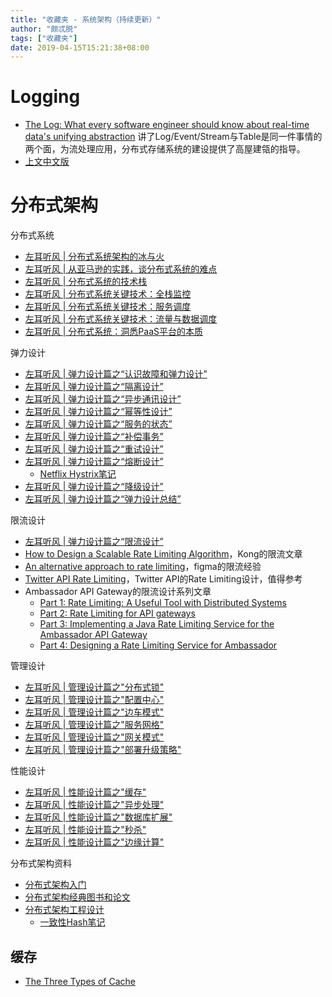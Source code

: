```yaml
---
title: "收藏夹 - 系统架构（持续更新）"
author: "颇忒脱"
tags: ["收藏夹"]
date: 2019-04-15T15:21:38+08:00
---
```


<!--more-->

# Logging

* [The Log: What every software engineer should know about real-time data's unifying abstraction](https://engineering.linkedin.com/distributed-systems/log-what-every-software-engineer-should-know-about-real-time-datas-unifying)
讲了Log/Event/Stream与Table是同一件事情的两个面，为流处理应用，分布式存储系统的建设提供了高屋建瓴的指导。
* [上文中文版](https://www.kancloud.cn/kancloud/log-real-time-datas-unifying/58708)

# 分布式架构

分布式系统

* [左耳听风 | 分布式系统架构的冰与火](https://time.geekbang.org/column/article/1411)
* [左耳听风 | 从亚马逊的实践，谈分布式系统的难点](https://time.geekbang.org/column/article/1505)
* [左耳听风 | 分布式系统的技术栈](https://time.geekbang.org/column/article/1512)
* [左耳听风 | 分布式系统关键技术：全栈监控](https://time.geekbang.org/column/article/1513)
* [左耳听风 | 分布式系统关键技术：服务调度](https://time.geekbang.org/column/article/1604)
* [左耳听风 | 分布式系统关键技术：流量与数据调度](https://time.geekbang.org/column/article/1609)
* [左耳听风 | 分布式系统：洞悉PaaS平台的本质](https://time.geekbang.org/column/article/1610)

弹力设计

* [左耳听风 | 弹力设计篇之“认识故障和弹力设计”](https://time.geekbang.org/column/article/3912)
* [左耳听风 | 弹力设计篇之“隔离设计”](https://time.geekbang.org/column/article/3917)
* [左耳听风 | 弹力设计篇之“异步通讯设计”](https://time.geekbang.org/column/article/3926)
* [左耳听风 | 弹力设计篇之“幂等性设计”](https://time.geekbang.org/column/article/4050)
* [左耳听风 | 弹力设计篇之“服务的状态”](https://time.geekbang.org/column/article/4086)
* [左耳听风 | 弹力设计篇之“补偿事务”](https://time.geekbang.org/column/article/4087)
* [左耳听风 | 弹力设计篇之“重试设计”](https://time.geekbang.org/column/article/4121)
* [左耳听风 | 弹力设计篇之“熔断设计”](https://time.geekbang.org/column/article/4241)
  * [Netflix Hystrix笔记](../../hystrix-note)
* [左耳听风 | 弹力设计篇之“降级设计”](https://time.geekbang.org/column/article/4252)
* [左耳听风 | 弹力设计篇之“弹力设计总结”](https://time.geekbang.org/column/article/4253)

限流设计

* [左耳听风 | 弹力设计篇之“限流设计”](https://time.geekbang.org/column/article/4245)
* [How to Design a Scalable Rate Limiting Algorithm](https://konghq.com/blog/how-to-design-a-scalable-rate-limiting-algorithm/)，Kong的限流文章
* [An alternative approach to rate limiting](https://www.figma.com/blog/an-alternative-approach-to-rate-limiting/)，figma的限流经验
* [Twitter API Rate Limiting](https://developer.twitter.com/en/docs/basics/rate-limiting)，Twitter API的Rate Limiting设计，值得参考
* Ambassador API Gateway的限流设计系列文章
  * [Part 1: Rate Limiting: A Useful Tool with Distributed Systems](https://blog.getambassador.io/rate-limiting-a-useful-tool-with-distributed-systems-6be2b1a4f5f4)
  * [Part 2: Rate Limiting for API gateways](https://blog.getambassador.io/rate-limiting-for-api-gateways-892310a2da02)
  * [Part 3: Implementing a Java Rate Limiting Service for the Ambassador API Gateway](https://blog.getambassador.io/implementing-a-java-rate-limiting-service-for-the-ambassador-api-gateway-e09d542455da)
  * [Part 4: Designing a Rate Limiting Service for Ambassador
](https://blog.getambassador.io/designing-a-rate-limiting-service-for-ambassador-f460e9fabedb)

管理设计

* [左耳听风 | 管理设计篇之"分布式锁"](https://time.geekbang.org/column/article/5175)
* [左耳听风 | 管理设计篇之"配置中心"](https://time.geekbang.org/column/article/5819)
* [左耳听风 | 管理设计篇之"边车模式"](https://time.geekbang.org/column/article/5909)
* [左耳听风 | 管理设计篇之"服务网格"](https://time.geekbang.org/column/article/5920)
* [左耳听风 | 管理设计篇之"网关模式"](https://time.geekbang.org/column/article/6086)
* [左耳听风 | 管理设计篇之"部署升级策略"](https://time.geekbang.org/column/article/6283)

性能设计

* [左耳听风 | 性能设计篇之"缓存"](https://time.geekbang.org/column/article/6282)
* [左耳听风 | 性能设计篇之"异步处理"](https://time.geekbang.org/column/article/7036)
* [左耳听风 | 性能设计篇之"数据库扩展"](https://time.geekbang.org/column/article/7045)
* [左耳听风 | 性能设计篇之"秒杀"](https://time.geekbang.org/column/article/7047)
* [左耳听风 | 性能设计篇之"边缘计算"](https://time.geekbang.org/column/article/7086)

分布式架构资料

* [分布式架构入门](https://time.geekbang.org/column/article/10603)
* [分布式架构经典图书和论文](https://time.geekbang.org/column/article/10604)
* [分布式架构工程设计](https://time.geekbang.org/column/article/11232)
  * [一致性Hash笔记](../../consistent-hashing)

## 缓存

* [The Three Types of Cache][cache-1]


[cache-1]: https://www.robustperception.io/the-three-types-of-cache

